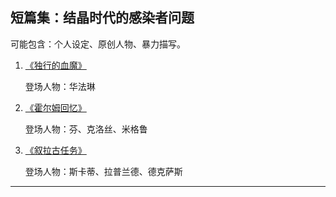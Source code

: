 ## 短篇集：结晶时代的感染者问题

可能包含：个人设定、原创人物、暴力描写。

1. [《独行的血魔》](https://crystal.cov.ariant.cn/Warfarin)

	登场人物：华法琳

2. [《霍尔姆回忆》](https://crystal.cov.ariant.cn/PA1)

	登场人物：芬、克洛丝、米格鲁

3. [《叙拉古任务》](https://crystal.cov.ariant.cn/Skadi)

	登场人物：斯卡蒂、拉普兰德、德克萨斯

********